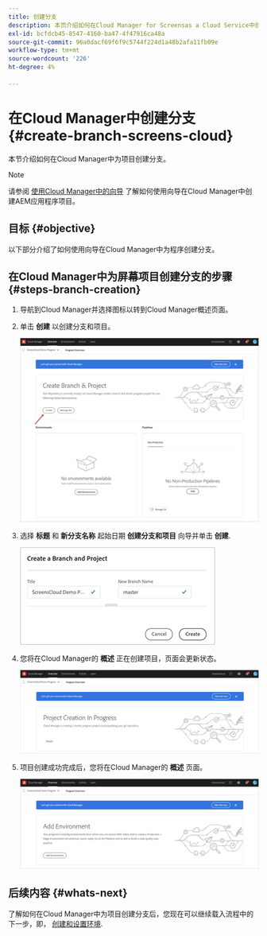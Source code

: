 ```yaml
---
title: 创建分支
description: 本页介绍如何在Cloud Manager for Screensas a Cloud Service中创建分支。
exl-id: bcfdcb45-8547-4160-ba47-4f47916ca48a
source-git-commit: 96a0dacf69f6f9c5744f224d1a48b2afa11fb09e
workflow-type: tm+mt
source-wordcount: '226'
ht-degree: 4%

---
```


# 在Cloud Manager中创建分支 {#create-branch-screens-cloud}

本节介绍如何在Cloud Manager中为项目创建分支。

>[!NOTE]
>请参阅 [使用Cloud Manager中的向导](https://experienceleague.adobe.com/docs/experience-manager-cloud-service/onboarding/getting-access/create-application-project/using-the-wizard.html?lang=en) 了解如何使用向导在Cloud Manager中创建AEM应用程序项目。

## 目标 {#objective}

以下部分介绍了如何使用向导在Cloud Manager中为程序创建分支。

## 在Cloud Manager中为屏幕项目创建分支的步骤 {#steps-branch-creation}

1. 导航到Cloud Manager并选择图标以转到Cloud Manager概述页面。

1. 单击 **创建** 以创建分支和项目。

   ![图像](/help/screens-cloud/assets/onboarding/create-branch1.png)

1. 选择 **标题** 和 **新分支名称** 起始日期 **创建分支和项目** 向导并单击 **创建**.

   ![图像](/help/screens-cloud/assets/onboarding/create-branch2.png)

1. 您将在Cloud Manager的 **概述** 正在创建项目，页面会更新状态。

   ![图像](/help/screens-cloud/assets/onboarding/create-branch3.png)

1. 项目创建成功完成后，您将在Cloud Manager的 **概述** 页面。

   ![图像](/help/screens-cloud/assets/onboarding/create-branch4.png)

## 后续内容 {#whats-next}

了解如何在Cloud Manager中为项目创建分支后，您现在可以继续载入流程中的下一步，即， [创建和设置环境](/help/screens-cloud/onboarding-screens-cloud/creating-an-environment.md).
